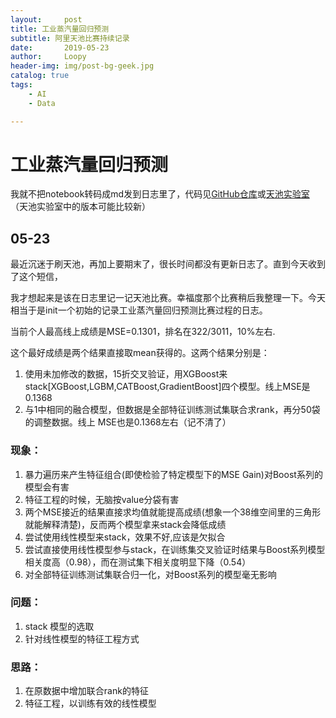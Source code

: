 ```yaml
---
layout:     post
title: 工业蒸汽量回归预测
subtitle: 阿里天池比赛持续记录
date:       2019-05-23
author:     Loopy
header-img: img/post-bg-geek.jpg
catalog: true
tags:
    - AI
    - Data

---
```


# 工业蒸汽量回归预测

我就不把notebook转码成md发到日志里了，代码见[GitHub仓库](https://github.com/loopyme/AliTianChi)或[天池实验室](https://tianchi.aliyun.com/home/science/scienceDetail?spm=5176.12282024.0.0.21932658B0KVpQ&userId=1095279410996#)（天池实验室中的版本可能比较新）

## 05-23
最近沉迷于刷天池，再加上要期末了，很长时间都没有更新日志了。直到今天收到了这个短信，

我才想起来是该在日志里记一记天池比赛。幸福度那个比赛稍后我整理一下。今天相当于是init一个初始的记录工业蒸汽量回归预测比赛过程的日志。

当前个人最高线上成绩是MSE=0.1301，排名在322/3011，10%左右.

这个最好成绩是两个结果直接取mean获得的。这两个结果分别是：
1. 使用未加修改的数据，15折交叉验证，用XGBoost来stack[XGBoost,LGBM,CATBoost,GradientBoost]四个模型。线上MSE是0.1368
2. 与1中相同的融合模型，但数据是全部特征训练测试集联合求rank，再分50袋的调整数据。线上  MSE也是0.1368左右（记不清了）

### 现象：
1. 暴力遍历来产生特征组合(即使检验了特定模型下的MSE Gain)对Boost系列的模型会有害
2. 特征工程的时候，无脑按value分袋有害
3. 两个MSE接近的结果直接求均值就能提高成绩(想象一个38维空间里的三角形就能解释清楚)，反而两个模型拿来stack会降低成绩
4. 尝试使用线性模型来stack，效果不好,应该是欠拟合
5. 尝试直接使用线性模型参与stack，在训练集交叉验证时结果与Boost系列模型相关度高（0.98），而在测试集下相关度明显下降（0.54）
6. 对全部特征训练测试集联合归一化，对Boost系列的模型毫无影响

### 问题：
1. stack 模型的选取
2. 针对线性模型的特征工程方式

### 思路：
1. 在原数据中增加联合rank的特征
2. 特征工程，以训练有效的线性模型